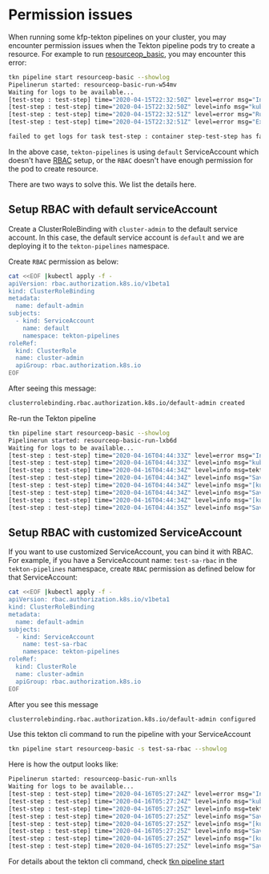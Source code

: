 # Permission issues

When running some kfp-tekton pipelines on your cluster, you may encounter permission issues when the Tekton pipeline pods try to create a resource. For example to run [resourceop_basic](https://github.com/kubeflow/kfp-tekton/blob/master/sdk/python/tests/compiler/testdata/resourceop_basic.py), you may encounter this error:

```bash
tkn pipeline start resourceop-basic --showlog
Pipelinerun started: resourceop-basic-run-w54mv
Waiting for logs to be available...
[test-step : test-step] time="2020-04-15T22:32:50Z" level=error msg="Initialize script failed: exit status 2:"
[test-step : test-step] time="2020-04-15T22:32:50Z" level=info msg="kubectl create -f /tmp/manifest.yaml -o json"
[test-step : test-step] time="2020-04-15T22:32:51Z" level=error msg="Run kubectl command failed with: exit status 1 and Error from server (Forbidden): error when creating \"/tmp/manifest.yaml\": jobs.batch is forbidden: User \"system:serviceaccount:tekton-pipelines:default\" cannot create resource \"jobs\" in API group \"batch\" in the namespace \"tekton-pipelines\""
[test-step : test-step] time="2020-04-15T22:32:51Z" level=error msg="Execute resource failed: exit status 1:"

failed to get logs for task test-step : container step-test-step has failed  : [{"key":"StartedAt","value":"2020-04-15T22:32:50Z","resourceRef":{}}]
```

In the above case, `tekton-pipelines` is using `default` ServiceAccount which doesn't have [RBAC](https://kubernetes.io/docs/reference/access-authn-authz/rbac/) setup, or the `RBAC` doesn't have enough permission for the pod to create resource.

There are two ways to solve this. We list the details here.

## Setup RBAC with default serviceAccount 

Create a ClusterRoleBinding with `cluster-admin` to the default service account. In this case, the default service account is `default` and we are deploying it to the `tekton-pipelines` namespace.

Create `RBAC` permission as below:

```bash
cat <<EOF |kubectl apply -f -
apiVersion: rbac.authorization.k8s.io/v1beta1
kind: ClusterRoleBinding
metadata:
  name: default-admin
subjects:
  - kind: ServiceAccount
    name: default
    namespace: tekton-pipelines
roleRef:
  kind: ClusterRole
  name: cluster-admin
  apiGroup: rbac.authorization.k8s.io
EOF
```
After seeing this message:

```bash
clusterrolebinding.rbac.authorization.k8s.io/default-admin created
```
Re-run the Tekton pipeline

```bash
tkn pipeline start resourceop-basic --showlog
Pipelinerun started: resourceop-basic-run-lxb6d
Waiting for logs to be available...
[test-step : test-step] time="2020-04-16T04:44:33Z" level=error msg="Initialize script failed: exit status 2:"
[test-step : test-step] time="2020-04-16T04:44:33Z" level=info msg="kubectl create -f /tmp/manifest.yaml -o json"
[test-step : test-step] time="2020-04-16T04:44:34Z" level=info msg=tekton-pipelines/Job.batch/resourceop-basic-job-q9lw5
[test-step : test-step] time="2020-04-16T04:44:34Z" level=info msg="Saving resource output parameters"
[test-step : test-step] time="2020-04-16T04:44:34Z" level=info msg="[kubectl get Job.batch/resourceop-basic-job-q9lw5 -o jsonpath={.metadata.name} -n tekton-pipelines]"
[test-step : test-step] time="2020-04-16T04:44:34Z" level=info msg="Saved output parameter: {.metadata.name}, value: resourceop-basic-job-q9lw5"
[test-step : test-step] time="2020-04-16T04:44:34Z" level=info msg="[kubectl get Job.batch/resourceop-basic-job-q9lw5 -o jsonpath={} -n tekton-pipelines]"
[test-step : test-step] time="2020-04-16T04:44:35Z" level=info msg="Saved output parameter: {}, value: map[apiVersion:batch/v1 kind:Job metadata:map[creationTimestamp:2020-04-16T04:44:31Z generateName:resourceop-basic-job- labels:map[controller-uid:a7e443db-361d-4e71-925c-fd8664017359 job-name:resourceop-basic-job-q9lw5] name:resourceop-basic-job-q9lw5 namespace:tekton-pipelines resourceVersion:9922678 selfLink:/apis/batch/v1/namespaces/tekton-pipelines/jobs/resourceop-basic-job-q9lw5 uid:a7e443db-361d-4e71-925c-fd8664017359] spec:map[backoffLimit:4 completions:1 parallelism:1 selector:map[matchLabels:map[controller-uid:a7e443db-361d-4e71-925c-fd8664017359]] template:map[metadata:map[creationTimestamp:<nil> labels:map[controller-uid:a7e443db-361d-4e71-925c-fd8664017359 job-name:resourceop-basic-job-q9lw5] name:resource-basic] spec:map[containers:[map[command:[/usr/bin/env] image:k8s.gcr.io/busybox imagePullPolicy:Always name:sample-container resources:map[] terminationMessagePath:/dev/termination-log terminationMessagePolicy:File]] dnsPolicy:ClusterFirst restartPolicy:Never schedulerName:default-scheduler securityContext:map[] terminationGracePeriodSeconds:30]]] status:map[active:1 startTime:2020-04-16T04:44:31Z]]"
```

## Setup RBAC with customized ServiceAccount

If you want to use customized ServiceAccount, you can bind it with RBAC. For example, if you have a ServiceAccount name: `test-sa-rbac` in the `tekton-pipelines` namespace, create `RBAC` permission as defined below for that ServiceAccount:

```bash
cat <<EOF |kubectl apply -f -
apiVersion: rbac.authorization.k8s.io/v1beta1
kind: ClusterRoleBinding
metadata:
  name: default-admin
subjects:
  - kind: ServiceAccount
    name: test-sa-rbac
    namespace: tekton-pipelines
roleRef:
  kind: ClusterRole
  name: cluster-admin
  apiGroup: rbac.authorization.k8s.io
EOF
```
After you see this message
```bash
clusterrolebinding.rbac.authorization.k8s.io/default-admin configured
```

Use this tekton cli command to run the pipeline with your ServiceAccount

```bash
tkn pipeline start resourceop-basic -s test-sa-rbac --showlog
```

Here is how the output looks like:

```bash
Pipelinerun started: resourceop-basic-run-xnlls
Waiting for logs to be available...
[test-step : test-step] time="2020-04-16T05:27:24Z" level=error msg="Initialize script failed: exit status 2:"
[test-step : test-step] time="2020-04-16T05:27:24Z" level=info msg="kubectl create -f /tmp/manifest.yaml -o json"
[test-step : test-step] time="2020-04-16T05:27:25Z" level=info msg=tekton-pipelines/Job.batch/resourceop-basic-job-qwxhs
[test-step : test-step] time="2020-04-16T05:27:25Z" level=info msg="Saving resource output parameters"
[test-step : test-step] time="2020-04-16T05:27:25Z" level=info msg="[kubectl get Job.batch/resourceop-basic-job-qwxhs -o jsonpath={.metadata.name} -n tekton-pipelines]"
[test-step : test-step] time="2020-04-16T05:27:25Z" level=info msg="Saved output parameter: {.metadata.name}, value: resourceop-basic-job-qwxhs"
[test-step : test-step] time="2020-04-16T05:27:25Z" level=info msg="[kubectl get Job.batch/resourceop-basic-job-qwxhs -o jsonpath={} -n tekton-pipelines]"
[test-step : test-step] time="2020-04-16T05:27:25Z" level=info msg="Saved output parameter: {}, value: map[apiVersion:batch/v1 kind:Job metadata:map[creationTimestamp:2020-04-16T05:27:22Z generateName:resourceop-basic-job- labels:map[controller-uid:7e52145e-a9bc-45a3-9516-21105963a3dc job-name:resourceop-basic-job-qwxhs] name:resourceop-basic-job-qwxhs namespace:tekton-pipelines resourceVersion:9933832 selfLink:/apis/batch/v1/namespaces/tekton-pipelines/jobs/resourceop-basic-job-qwxhs uid:7e52145e-a9bc-45a3-9516-21105963a3dc] spec:map[backoffLimit:4 completions:1 parallelism:1 selector:map[matchLabels:map[controller-uid:7e52145e-a9bc-45a3-9516-21105963a3dc]] template:map[metadata:map[creationTimestamp:<nil> labels:map[controller-uid:7e52145e-a9bc-45a3-9516-21105963a3dc job-name:resourceop-basic-job-qwxhs] name:resource-basic] spec:map[containers:[map[command:[/usr/bin/env] image:k8s.gcr.io/busybox imagePullPolicy:Always name:sample-container resources:map[] terminationMessagePath:/dev/termination-log terminationMessagePolicy:File]] dnsPolicy:ClusterFirst restartPolicy:Never schedulerName:default-scheduler securityContext:map[] terminationGracePeriodSeconds:30]]] status:map[active:1 startTime:2020-04-16T05:27:22Z]]"
```

For details about the tekton cli command, check [tkn pipeline start](https://github.com/tektoncd/cli/blob/master/docs/cmd/tkn_pipeline_start.md)
